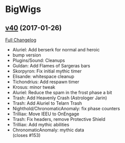 # BigWigs

## [v40](https://github.com/BigWigsMods/BigWigs/tree/v40) (2017-01-26) [](#top)
[Full Changelog](https://github.com/BigWigsMods/BigWigs/compare/v39...v40)

- Aluriel: Add berserk for normal and heroic  
- bump version  
- Plugins/Sound: Cleanups  
- Guldan: Add Flames of Sargeras bars  
- Skorpyron: Fix initial mythic timer  
- Elisande: whitespace cleanup  
- Tichondrius: Add respawn timer  
- Krosus: minor tweak  
- Aluriel: Reduce the spam in the frost phase a bit  
- Trash: Add Heavenly Crash (Astrologer Jarin)  
- Trash: Add Aluriel to Telarn Trash  
- Nighthold/ChronomaticAnomaly: fix phase counters  
- Trilliax: Move IEEU to OnEngage  
- Trash: Fix headers, remove Protective Shield  
- Trilliax: Add mythic abilities  
- ChronomaticAnomaly: mythic data  
    (closes #153)  
